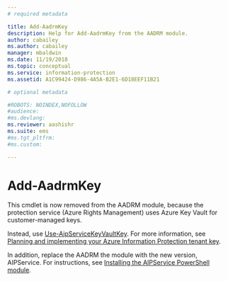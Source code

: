 ```yaml
---
# required metadata

title: Add-AadrmKey
description: Help for Add-AadrmKey from the AADRM module.
author: cabailey
ms.author: cabailey
manager: mbaldwin
ms.date: 11/19/2018
ms.topic: conceptual
ms.service: information-protection
ms.assetid: A1C99424-D986-4A5A-B2E1-6D18EEF11B21

# optional metadata

#ROBOTS: NOINDEX,NOFOLLOW
#audience:
#ms.devlang:
ms.reviewer: aashishr
ms.suite: ems
#ms.tgt_pltfrm:
#ms.custom:

---
```


# Add-AadrmKey

This cmdlet is now removed from the AADRM module, because the protection service (Azure Rights Management) uses Azure Key Vault for customer-managed keys.

Instead, use [Use-AipServiceKeyVaultKey](/powershell/module/aipservice/use-aipservicekeyvaultkey). For more information, see [Planning and implementing your Azure Information Protection tenant key](plan-implement-tenant-key.md).

In addition, replace the AADRM the module with the new version, AIPService. For instructions, see [Installing the AIPService PowerShell module](install-powershell.md).

